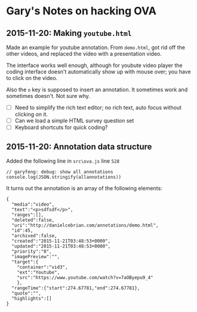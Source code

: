 # Gary's Notes on hacking OVA

## 2015-11-20: Making `youtube.html`

Made an example for youtube annotation. From `demo.html`, got rid off the other videos, 
and replaced the video with a presentation video.

The interface works well enough, although for youbute video player the coding interface 
doesn't automatically show up with mouse over; you have to click on the video.

Also the `o` key is supposed to insert an annotation. It sometimes work and sometimes 
doesn't. Not sure why.

- [ ] Need to simplify the rich text editor; no rich text, auto focus without clicking on it.
- [ ] Can we load a simple HTML survey question set
- [ ] Keyboard shortcuts for quick coding?

## 2015-11-20: Annotation data structure

Added the following line in `src\ova.js` line `528`

```
// garyfeng: debug: show all annotations
console.log(JSON.stringify(allannotations))
```
It turns out the annotation is an array of the following elements:

```
{
  "media":"video",
  "text":"<p>sdfsdf</p>",
  "ranges":[],
  "deleted":false,
  "uri":"http://danielcebrian.com/annotations/demo.html",
  "id":45,
  "archived":false,
  "created":"2015-11-21T03:48:53+0000",
  "updated":"2015-11-21T03:48:53+0000",
  "priority":"0",
  "imagePreview":"",
  "target":{
    "container":"vid3",
    "ext":"Youtube",
    "src":"https://www.youtube.com/watch?v=7aOByepu9_4"
    },
  "rangeTime":{"start":274.67781,"end":274.67781},
  "quote":"",
  "highlights":[]
}
```
